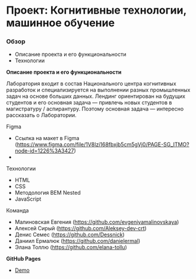 # Проект: Когнитивные технологии, машинное обучение

### Обзор

* Описание проекта и его функциональности
* Технологии

**Описание проекта и его функциональности**

Лаборатория входит в состав Национального центра когнитивных разработок и специализируется на выполнении разных промышленных задач на основе больших данных.
Лендинг ориентирован на будущих студентов и его основная задача — привлечь новых студентов в магистратуру / аспирантуру.
Поэтому основная задача — интересно рассказать о Лаборатории.

Figma
* Ссылка на макет в Figma (https://www.figma.com/file/1V8lzi168fbxjb5cm5gVj0/PAGE-SG_ITMO?node-id=1226%3A3427)
* 
Технологии

* HTML
* CSS
* Методология BEM Nested
* JavaScript

Команда

* Малиновская Евгения (https://github.com/evgeniyamalinovskaya)
* Алексей Сирый (https://github.com/Aleksey-dev-crt)
* Денис Семес (https://github.com/Dessnick)
* Даниил Ермалюк (https://github.com/danielermal)
* Элана Толлю (https://github.com/elana-tollu)

**GitHub Pages**

* [Demo]()